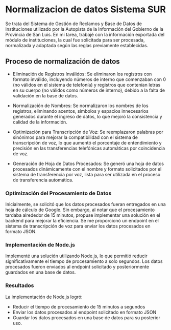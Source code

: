 # Normalizacion de datos Sistema SUR
Se trata del Sistema de Gestión de Reclamos y Base de Datos de Instituciones utilizado por la Autopista de la Información del Gobierno de la Provincia de San Luis. En mi tarea, trabajé con la información exportada del módulo de instituciones, la cual fue solicitada para ser procesada, normalizada y adaptada según las reglas previamente establecidas.

## Proceso de normalización de datos
* Eliminación de Registros Inválidos: Se eliminaron los registros con formato inválido, incluyendo números de interno que comenzaban con 0 (no válidos en el sistema de telefonía) y registros que contenían letras en su cuerpo (no válidos como números de interno), debido a la falta de validación en la base de datos.

* Normalización de Nombres: Se normalizaron los nombres de los registros, eliminando acentos, símbolos y espacios innecesarios generados durante el ingreso de datos, lo que mejoró la consistencia y calidad de la información.

* Optimización para Transcripción de Voz: Se reemplazaron palabras por sinónimos para mejorar la compatibilidad con el sistema de transcripción de voz, lo que aumentó el porcentaje de entendimiento y precisión en las transferencias telefónicas automáticas por coincidencia de voz.

* Generación de Hoja de Datos Procesados: Se generó una hoja de datos procesados dinámicamente con el nombre y formato solicitados por el sistema de transferencia por voz, lista para ser utilizada en el proceso de transferencia automática.

### Optimización del Procesamiento de Datos

Inicialmente, se solicitó que los datos procesados fueran entregados en una hoja de cálculo de Google. Sin embargo, al notar que el procesamiento tardaba alrededor de 15 minutos, propuse implementar una solución en el backend para mejorar la eficiencia. Se me proporcionó un endpoint en el sistema de transcripción de voz para enviar los datos procesados en formato JSON.

### Implementación de Node.js
Implementé una solución utilizando Node.js, lo que permitió reducir significativamente el tiempo de procesamiento a solo segundos. Los datos procesados fueron enviados al endpoint solicitado y posteriormente guardados en una base de datos.

### Resultados
La implementación de Node.js logró:
* Reducir el tiempo de procesamiento de 15 minutos a segundos
* Enviar los datos procesados al endpoint solicitado en formato JSON
* Guardar los datos procesados en una base de datos para su posterior uso.